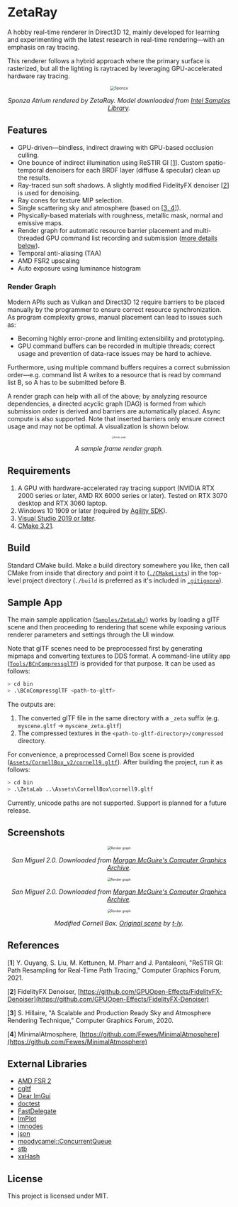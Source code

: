 # ZetaRay

A hobby real-time renderer in Direct3D 12, mainly developed for learning and experimenting with the latest research in real-time rendering—with an emphasis on ray tracing. 

This renderer follows a hybrid approach where the primary surface is rasterized, but all the lighting is raytraced by leveraging GPU-accelerated hardware ray tracing.

<div align="center">
  <img src="images/2.jpg" alt="Sponza" style="zoom:60%"/>
  <p style="text-align: center;"><i>Sponza Atrium rendered by ZetaRay. Model downloaded from <a href="https://www.intel.com/content/www/us/en/developer/topic-technology/graphics-research/samples.html">Intel Samples Library</a>.</i></p>
</div>

## Features

 - GPU-driven—bindless, indirect drawing with GPU-based occlusion culling.
 - One bounce of indirect illumination using ReSTIR GI [[1](#references)]. Custom spatio-temporal denoisers for each BRDF layer (diffuse & specular) clean up the results.
 - Ray-traced sun soft shadows. A slightly modified FidelityFX denoiser [[2](#references)] is used for denoising.
 - Ray cones for texture MIP selection.
 - Single scattering sky and atmosphere (based on [[3, 4](#references)]).
 - Physically-based materials with roughness, metallic mask, normal and emissive maps.
 - Render graph for automatic resource barrier placement and multi-threaded GPU command list recording and submission ([more details below](#render-graph)).
 - Temporal anti-aliasing (TAA)
 - AMD FSR2 upscaling
 - Auto exposure using luminance histogram

### Render Graph

Modern APIs such as Vulkan and Direct3D 12 require barriers to be placed manually by the programmer to ensure correct resource synchronization. As program complexity grows, manual placement can lead to issues such as:
   - Becoming highly error-prone and limiting extensibility and prototyping.
   - GPU command buffers can be recorded in multiple threads; correct usage and prevention of data-race issues may be hard to achieve.
    
Furthermore, using multiple command buffers requires a correct submission order—e.g. command list A writes to a resource that is read by command list B, so A has to be submitted before B. 

A render graph can help with all of the above; by analyzing resource dependencies, a directed acyclic graph (DAG) is formed from which submission order is derived and barriers are automatically placed. Async compute is also supported. Note that inserted barriers only ensure correct usage and may not be optimal. A visualization is shown below.

<div align="center">
  <img src="images/6.jpg" alt="Render graph" style="zoom:30%"/>
  <p style="text-align: center;"><i>A sample frame render graph.</i></p>
</div>

## Requirements

1. A GPU with hardware-accelerated ray tracing support (NVIDIA RTX 2000 series or later, AMD RX 6000 series or later). Tested on RTX 3070 desktop and RTX 3060 laptop.
2. Windows 10 1909 or later (required by [Agility SDK](https://devblogs.microsoft.com/directx/gettingstarted-dx12agility/)).
3. [Visual Studio 2019 or later](https://visualstudio.microsoft.com/downloads/).
4. [CMake 3.21](https://cmake.org/download/).

## Build

Standard CMake build. Make a build directory somewhere you like, then call CMake from inside that directory and point it to ([`./CMakeLists`](./CMakeLists.txt)) in the top-level project directory (`./build` is preferred as it's included in [`.gitignore`](./.gitignore)).

## Sample App

The main sample application ([`Samples/ZetaLab/`](./Samples/ZetaLab/)) works by loading a glTF scene and then proceeding to rendering that scene while exposing various renderer parameters and settings through the UI window. 

Note that glTF scenes need to be preprocessed first by generating mipmaps and converting textures to DDS format. A command-line utility app ([`Tools/BCnCompressglTF`](./Tools/BCnCompressglTF/)) is provided for that purpose. It can be used as follows:

```bash
> cd bin
> .\BCnCompressglTF <path-to-gltf>
```
The outputs are:
1. The converted glTF file in the same directory with a `_zeta` suffix (e.g. `myscene.gltf` -> `myscene_zeta.gltf`) 
2. The compressed textures in the `<path-to-gltf-directory>/compressed` directory.

For convenience, a preprocessed Cornell Box scene is provided ([`Assets/CornellBox_v2/cornell9.gltf`](./Assets/CornellBox/cornell9.gltf)). After building the project, run it as follows:
```bash
> cd bin
> .\ZetaLab ..\Assets\CornellBox\cornell9.gltf
```

Currently, unicode paths are not supported. Support is planned for a future release.

## Screenshots

<div align="center">
  <img src="images/4.jpg" alt="Render graph" style="zoom:50%"/>
  <p style="text-align: center;"><i>San Miguel 2.0. Downloaded from <a href="https://casual-effects.com/data">Morgan McGuire's Computer Graphics Archive</a>.</i></p>

  <img src="images/3.jpg" alt="Render graph" style="zoom:50%"/>
  <p style="text-align: center;"><i>San Miguel 2.0. Downloaded from <a href="https://casual-effects.com/data">Morgan McGuire's Computer Graphics Archive</a>.</i></p>

  <img src="images/5.jpg" alt="Render graph" style="zoom:50%"/>
  <p style="text-align: center;"><i>Modified Cornell Box. <a href="https://sketchfab.com/3d-models/cornell-box-original-0d18de8d108c4c9cab1a4405698cc6b6">Original scene</a>
  by <a href="https://sketchfab.com/t-ly">t-ly</a>.</i></p>
</div>

## References
[**1**] Y. Ouyang, S. Liu, M. Kettunen, M. Pharr and J. Pantaleoni, "ReSTIR GI: Path Resampling for Real-Time Path Tracing," Computer Graphics Forum, 2021.

[**2**] FidelityFX Denoiser, [https://github.com/GPUOpen-Effects/FidelityFX-Denoiser](https://github.com/GPUOpen-Effects/FidelityFX-Denoiser)

[**3**] S. Hillaire, "A Scalable and Production Ready Sky and Atmosphere Rendering Technique," Computer Graphics Forum, 2020.

[**4**] MinimalAtmosphere, [https://github.com/Fewes/MinimalAtmosphere](https://github.com/Fewes/MinimalAtmosphere)

## External Libraries

- [AMD FSR 2](https://github.com/GPUOpen-Effects/FidelityFX-FSR2)
- [cgltf](https://github.com/jkuhlmann/cgltf)
- [Dear ImGui](https://github.com/ocornut/imgui)
- [doctest](https://github.com/doctest/doctest)
- [FastDelegate](https://www.codeproject.com/Articles/7150/Member-Function-Pointers-and-the-Fastest-Possible)
- [ImPlot](https://github.com/epezent/implot)
- [imnodes](https://github.com/Nelarius/imnodes)
- [json](https://github.com/nlohmann/json)
- [moodycamel::ConcurrentQueue](https://github.com/cameron314/concurrentqueue)
- [stb](https://github.com/nothings/stb)
- [xxHash](https://github.com/Cyan4973/xxHash)

## License

This project is licensed under MIT.